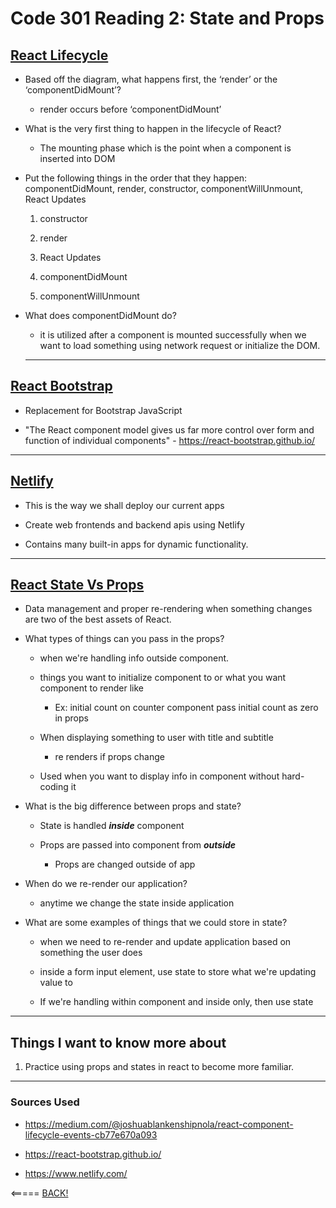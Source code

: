 # Code 301 Reading 2: State and Props

## [React Lifecycle](https://medium.com/@joshuablankenshipnola/react-component-lifecycle-events-cb77e670a093)

* Based off the diagram, what happens first, the ‘render’ or the ‘componentDidMount’?
  
  * render occurs before ‘componentDidMount’

* What is the very first thing to happen in the lifecycle of React?

  * The mounting phase which is the point when a component is inserted into DOM

* Put the following things in the order that they happen: componentDidMount, render, constructor, componentWillUnmount, React Updates

  1. constructor

  2. render

  3. React Updates

  4. componentDidMount

  5. componentWillUnmount

* What does componentDidMount do?

  * it is utilized after a component is mounted successfully when we want to load something using network request or initialize the DOM.

  ---

## [React Bootstrap](https://react-bootstrap.github.io/)

* Replacement for Bootstrap JavaScript

* "The React component model gives us far more control over form and function of individual components" - https://react-bootstrap.github.io/

---

## [Netlify](https://www.netlify.com/)

* This is the way we shall deploy our current apps

* Create web frontends and backend apis using Netlify

* Contains many built-in apps for dynamic functionality.

---

## [React State Vs Props](https://www.youtube.com/watch?v=IYvD9oBCuJI)

* Data management and proper re-rendering when something changes are two of the best assets of React.

* What types of things can you pass in the props?

  * when we're handling info outside component.

  * things you want to initialize component to or what you want component to render like

    * Ex: initial count on counter component pass initial count as zero in props

  * When displaying something to user with title and subtitle

    * re renders if props change

  * Used when you want to display info in component without hard-coding it  

* What is the big difference between props and state?

  * State is handled ___inside___ component

  * Props are passed into component from ___outside___

    * Props are changed outside of app

* When do we re-render our application?

  * anytime we change the state inside application

* What are some examples of things that we could store in state?

  * when we need to re-render and update application based on something the user does

  * inside a form input element, use state to store what we're updating value to

  * If we're handling within component and inside only, then use state

---

## Things I want to know more about

1. Practice using props and states in react to become more familiar.

---

### Sources Used

* <https://medium.com/@joshuablankenshipnola/react-component-lifecycle-events-cb77e670a093>

* <https://react-bootstrap.github.io/>

* <https://www.netlify.com/>

<===== [BACK!](README.md)
